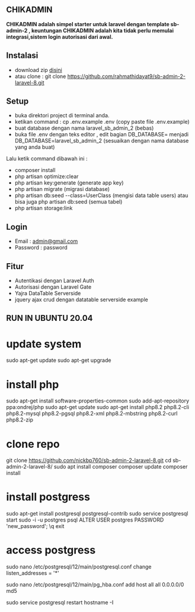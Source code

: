 ## CHIKADMIN
<p><b>
CHIKADMIN adalah simpel starter untuk laravel dengan template sb-admin-2 , keuntungan CHIKADMIN adalah kita tidak perlu memulai integrasi,sistem login autorisasi dari awal.
</b></p>

## Instalasi
- download zip <a href="https://github.com/rahmathidayat9/sb-admin-2-laravel-8/archive/master.zip">disini</a> 
- atau clone : git clone https://github.com/rahmathidayat9/sb-admin-2-laravel-8.git

## Setup
- buka direktori project di terminal anda.
- ketikan command : cp .env.example .env (copy paste file .env.example)
- buat database dengan nama laravel_sb_admin_2 (bebas)
- buka file .env dengan teks editor , edit bagian DB_DATABASE= menjadi DB_DATABASE=laravel_sb_admin_2 
(sesuaikan dengan nama database yang anda buat)

Lalu ketik command dibawah ini : 

- composer install
- php artisan optimize:clear 
- php artisan key:generate (generate app key)
- php artisan migrate (migrasi database)
- php artisan db:seed --class=UserClass (mengisi data table users) atau bisa juga php artisan db:seed (semua tabel)
- php artisan storage:link

## Login
- Email : admin@gmail.com
- Password : password

## Fitur
- Autentikasi dengan Laravel Auth
- Autorisasi dengan Laravel Gate
- Yajra DataTable Serverside
- jquery ajax crud dengan datatable serverside example



## RUN IN UBUNTU 20.04

# update system
sudo apt-get update
sudo apt-get upgrade
# install php
sudo apt-get install software-properties-common
sudo add-apt-repository ppa:ondrej/php
sudo apt-get update
sudo apt-get install php8.2 php8.2-cli php8.2-mysql php8.2-pgsql php8.2-xml php8.2-mbstring php8.2-curl php8.2-zip

# clone repo
git clone https://github.com/nickbp760/sb-admin-2-laravel-8.git
cd sb-admin-2-laravel-8/
sudo apt install composer
composer update
composer install


# install postgress
sudo apt-get install postgresql postgresql-contrib
sudo service postgresql start
sudo -i -u postgres
	psql
		ALTER USER postgres PASSWORD 'new_password';
	\q
exit

# access postgress
sudo nano /etc/postgresql/12/main/postgresql.conf
change listen_addresses = '*'

sudo nano /etc/postgresql/12/main/pg_hba.conf
add host    all             all             0.0.0.0/0               md5

sudo service postgresql restart
hostname -I
